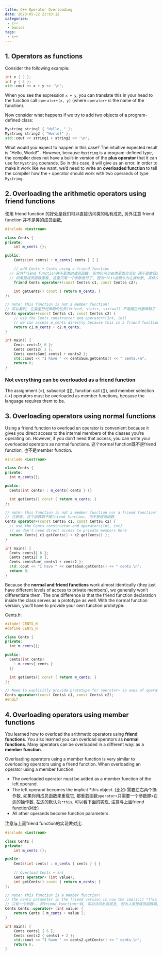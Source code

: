 ```yaml
---
title: C++ Operator Overloading
date: 2023-05-22 23:03:12
categories:
 - c++
 - basics
tags:
 - c++
---
```


## 1. Operators as functions

Consider the following example:

```cpp
int x { 2 };
int y { 3 };
std::cout << x + y << '\n';
```

When you see the expression `x + y`, you can translate this in your head to the function call `operator+(x, y)` (where `operator+` is the name of the function).

Now consider what happens if we try to add two objects of a program-defined class:

```cpp
Mystring string1 { "Hello, " };
Mystring string2 { "World!" };
std::cout << string1 + string2 << '\n';
```

What would you expect to happen in this case? The intuitive expected result is “Hello, World!” . However, because `Mystring` is a program-defined type, the compiler does not have a built-in version of the **plus operator** that it can use for `Mystring` operands. So in this case, it will give us an error. In order to make it work like we want, we’d need to write an **overloaded function** to tell the compiler how the `+` operator should work with two operands of type `Mystring`. 

## 2. Overloading the arithmetic operators using friend functions

使用 friend function 的好处是我们可以直接访问类的私有成员, 另外注意 friend function 并不是类的成员函数, 

```cpp
#include <iostream>

class Cents {
private:
	int m_cents {};

public:
	Cents(int cents) : m_cents{ cents } { }

	// add Cents + Cents using a friend function
  // 另外friend function并不是类的成员函数, 但你仍可以在类里面实现它 而不是像我们这样在外面实现
  // 如果是成员函数重载, 这里只用一个参数就行了, 因为*this会默认为左操作数, 具体文章下面部分会讲
	friend Cents operator+(const Cents& c1, const Cents& c2);

	int getCents() const { return m_cents; }
};

// note: this function is not a member function!
// 可以看到, 在类里已经声明的性质(friend, static, virtual) 不用再在外面声明了
Cents operator+(const Cents& c1, const Cents& c2) {
	// use the Cents constructor and operator+(int, int)
	// we can access m_cents directly because this is a friend function
	return c1.m_cents + c2.m_cents;
}

int main() {
	Cents cents1{ 6 };
	Cents cents2{ 2 };
	Cents centsSum{ cents1 + cents2 };
	std::cout << "I have " << centsSum.getCents() << " cents.\n";
	return 0;
}
```

### Not everything can be overloaded as a friend function

The assignment (=), subscript ([]), function call (()), and member selection (->) operators must be overloaded as member functions, because the language requires them to be.

## 3. Overloading operators using normal functions

Using a friend function to overload an operator is convenient because it gives you direct access to the internal members of the classes you’re operating on. However, if you don’t need that access, you can write your overloaded operators as normal functions. 这个normal function既不是friend function, 也不是member function. 

```cpp
#include <iostream>

class Cents {
private:
  int m_cents{};

public:
  Cents(int cents) : m_cents{ cents } {}

  int getCents() const { return m_cents; }
};

// note: this function is not a member function nor a friend function!
// 注意哦, 这个函数既不是friend function, 也不是成员函数
Cents operator+(const Cents& c1, const Cents& c2) {
  // use the Cents constructor and operator+(int, int)
  // we don't need direct access to private members here
  return Cents{ c1.getCents() + c2.getCents() };
}

int main() {
  Cents cents1{ 6 };
  Cents cents2{ 8 };
  Cents centsSum{ cents1 + cents2 };
  std::cout << "I have " << centsSum.getCents() << " cents.\n";
  return 0;
}
```

Because the **normal and friend functions** work almost identically (they just have different levels of access to private members), we generally won’t differentiate them. The one difference is that the friend function declaration inside the class serves as a prototype as well. With the normal function version, you’ll have to provide your own function prototype:

Cents.h:

```cpp
#ifndef CENTS_H
#define CENTS_H

class Cents {
private:
  int m_cents{};

public:
  Cents(int cents)
    : m_cents{ cents }
  {}

  int getCents() const { return m_cents; }
};

// Need to explicitly provide prototype for operator+ so uses of operator+ in other files know this overload exists
Cents operator+(const Cents& c1, const Cents& c2);
#endif
```

## 4. Overloading operators using member functions

You learned how to overload the arithmetic operators using **friend functions**. You also learned you can overload operators as **normal functions**. Many operators can be overloaded in a different way: as a **member function**.

Overloading operators using a member function is very similar to overloading operators using a friend function. When overloading an operator using a member function:

- The overloaded operator must be added as a member function of the left operand.
- The left operand becomes the implicit *this object. (比如`+`需要左右两个操作数, 如果你用成员函数来重载它, 那重载函数`operator+`只需要一个参数即`+`右边的操作数, 左边的默认为`*this`, 可以看下面的实现, 注意与上面friend function对比)
- All other operands become function parameters.

注意与上面friend function的实现做对比:

```cpp
#include <iostream>

class Cents {
private:
    int m_cents {};

public:
    Cents(int cents) : m_cents { cents } { }
  
    // Overload Cents + int
    Cents operator+ (int value);
    int getCents() const { return m_cents; }
};

// note: this function is a member function!
// the cents parameter in the friend version is now the implicit *this parameter
// 只有一个参数~, 和friend function一样, 可以访问私有成员, 因为人家是成员函数啊, 肯定可以访问
Cents Cents::operator+ (int value) {
    return Cents { m_cents + value };
}

int main() {
	Cents cents1 { 6 };
	Cents cents2 { cents1 + 2 };
	std::cout << "I have " << cents2.getCents() << " cents.\n";
	return 0;
}
```

